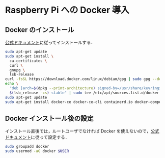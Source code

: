 # Raspberry Pi への Docker 導入

## Docker のインストール

[公式ドキュメント](https://docs.docker.com/engine/install/debian/)に従ってインストールする．

```bash
sudo apt-get update
sudo apt-get install \
  ca-certificates \
  curl \
  gnupg \
  lsb-release
curl -fsSL https://download.docker.com/linux/debian/gpg | sudo gpg --dearmor -o /usr/share/keyrings/docker-archive-keyring.gpg
echo \
  "deb [arch=$(dpkg --print-architecture) signed-by=/usr/share/keyrings/docker-archive-keyring.gpg] https://download.docker.com/linux/debian \
  $(lsb_release -cs) stable" | sudo tee /etc/apt/sources.list.d/docker.list > /dev/null
sudo apt-get update
sudo apt-get install docker-ce docker-ce-cli containerd.io docker-compose-plugin
```

## Docker インストール後の設定

インストール直後では，ルートユーザでなければ Docker を使えないので，[公式ドキュメント](https://docs.docker.com/engine/install/linux-postinstall/)に従って設定する．

```bash
sudo groupadd docker
sudo usermod -aG docker $USER
```
